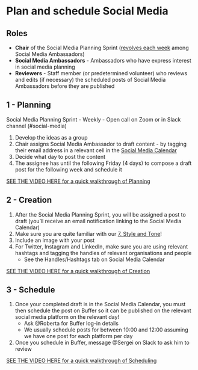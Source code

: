 # Plan and schedule Social Media

## Roles

* **Chair** of the Social Media Planning Sprint \([revolves each week](https://docs.google.com/spreadsheets/d/1Arrp_bzKuXSZ6lP9TCiqADSij00ZB_1fCPaDPcCD9QY/edit#gid=0) among Social Media Ambassadors\)
* **Social Media Ambassadors** - Ambassadors who have express interest in social media planning
* **Reviewers** - Staff member \(or predetermined volunteer\) who reviews and edits \(if necessary\) the scheduled posts of Social Media Ambassadors before they are published

## 1 - Planning

Social Media Planning Sprint - Weekly - Open call on Zoom or in Slack channel \(\#social-media\)

1. Develop the ideas as a group
2. Chair assigns Social Media Ambassador to draft content - by tagging their email address in a relevant cell in the [Social Media Calendar](https://docs.google.com/spreadsheets/d/18gOgQGzoTPuTrXjVWQpODwGYJmizTPD05vZii0XLl5k/edit#gid=562835470)
3. Decide what day to post the content
4. The assignee has until the following Friday \(4 days\) to compose a draft post for the following week and schedule it

[SEE THE VIDEO HERE for a quick walkthrough of Planning](https://www.loom.com/share/e2d5840bba34491fa036f47faa62b8b2)  


## 2 - Creation

1. After the Social Media Planning Sprint, you will be assigned a post to draft \(you’ll receive an email notification linking to the Social Media Calendar\)
2. Make sure you are quite familiar with our [7. Style and Tone](https://docs.google.com/document/d/1IviOUtq3XWzS-1zFIYLLsdLeGhjaSrParBqZA4K6AT0/edit#heading=h.r7smd8thm37r)!
3. Include an image with your post
4. For Twitter, Instagram and LinkedIn, make sure you are using relevant hashtags and tagging the handles of relevant organisations and people
   * See the Handles/Hashtags tab on Social Media Calendar

[SEE THE VIDEO HERE for a quick walkthrough of Creation](https://www.loom.com/share/34e2173092094f2c991d725a07be38b2)

## 3 - Schedule

1. Once your completed draft is in the Social Media Calendar, you must then schedule the post on Buffer so it can be published on the relevant social media platform on the relevant day!
   * Ask @Roberta for Buffer log-in details
   * We usually schedule posts for between 10:00 and 12:00 assuming we have one post for each platform per day
2. Once you schedule in Buffer, message @Sergei on Slack to ask him to review

[SEE THE VIDEO HERE for a quick walkthrough of Scheduling](https://www.loom.com/share/1fa4180228c44c39aed21360f38663b2)

##  

